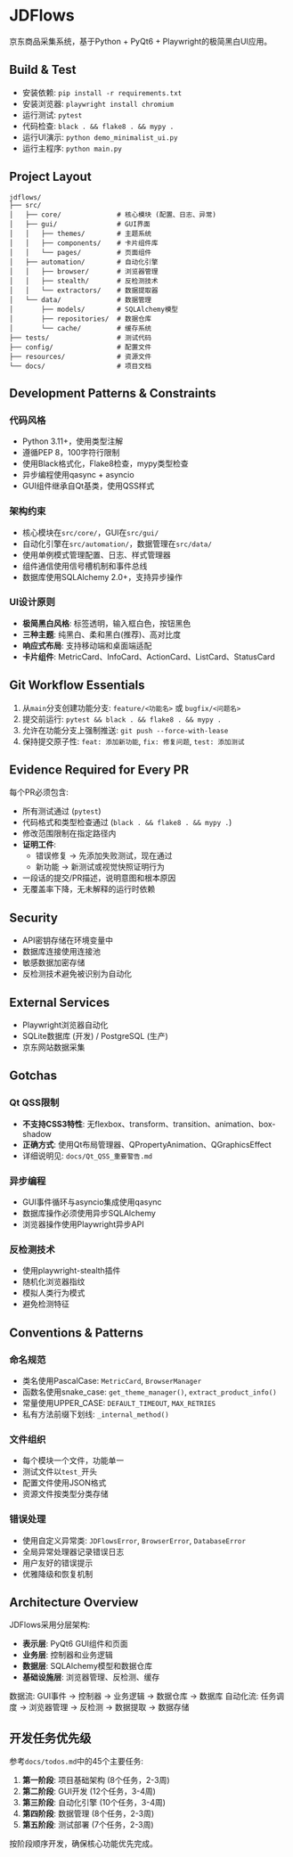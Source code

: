 # JDFlows

京东商品采集系统，基于Python + PyQt6 + Playwright的极简黑白UI应用。

## Build & Test

- 安装依赖: `pip install -r requirements.txt`
- 安装浏览器: `playwright install chromium`
- 运行测试: `pytest`
- 代码检查: `black . && flake8 . && mypy .`
- 运行UI演示: `python demo_minimalist_ui.py`
- 运行主程序: `python main.py`

## Project Layout

```
jdflows/
├── src/
│   ├── core/              # 核心模块 (配置、日志、异常)
│   ├── gui/               # GUI界面
│   │   ├── themes/        # 主题系统
│   │   ├── components/    # 卡片组件库
│   │   └── pages/         # 页面组件
│   ├── automation/        # 自动化引擎
│   │   ├── browser/       # 浏览器管理
│   │   ├── stealth/       # 反检测技术
│   │   └── extractors/    # 数据提取器
│   └── data/              # 数据管理
│       ├── models/        # SQLAlchemy模型
│       ├── repositories/  # 数据仓库
│       └── cache/         # 缓存系统
├── tests/                 # 测试代码
├── config/                # 配置文件
├── resources/             # 资源文件
└── docs/                  # 项目文档
```

## Development Patterns & Constraints

### 代码风格
- Python 3.11+，使用类型注解
- 遵循PEP 8，100字符行限制
- 使用Black格式化，Flake8检查，mypy类型检查
- 异步编程使用qasync + asyncio
- GUI组件继承自Qt基类，使用QSS样式

### 架构约束
- 核心模块在`src/core/`，GUI在`src/gui/`
- 自动化引擎在`src/automation/`，数据管理在`src/data/`
- 使用单例模式管理配置、日志、样式管理器
- 组件通信使用信号槽机制和事件总线
- 数据库使用SQLAlchemy 2.0+，支持异步操作

### UI设计原则
- **极简黑白风格**: 标签透明，输入框白色，按钮黑色
- **三种主题**: 纯黑白、柔和黑白(推荐)、高对比度
- **响应式布局**: 支持移动端和桌面端适配
- **卡片组件**: MetricCard、InfoCard、ActionCard、ListCard、StatusCard

## Git Workflow Essentials

1. 从`main`分支创建功能分支: `feature/<功能名>` 或 `bugfix/<问题名>`
2. 提交前运行: `pytest && black . && flake8 . && mypy .`
3. 允许在功能分支上强制推送: `git push --force-with-lease`
4. 保持提交原子性: `feat: 添加新功能`, `fix: 修复问题`, `test: 添加测试`

## Evidence Required for Every PR

每个PR必须包含:
- 所有测试通过 (`pytest`)
- 代码格式和类型检查通过 (`black . && flake8 . && mypy .`)
- 修改范围限制在指定路径内
- **证明工件**:
  - 错误修复 → 先添加失败测试，现在通过
  - 新功能 → 新测试或视觉快照证明行为
- 一段话的提交/PR描述，说明意图和根本原因
- 无覆盖率下降，无未解释的运行时依赖

## Security

- API密钥存储在环境变量中
- 数据库连接使用连接池
- 敏感数据加密存储
- 反检测技术避免被识别为自动化

## External Services

- Playwright浏览器自动化
- SQLite数据库 (开发) / PostgreSQL (生产)
- 京东网站数据采集

## Gotchas

### Qt QSS限制
- **不支持CSS3特性**: 无flexbox、transform、transition、animation、box-shadow
- **正确方式**: 使用Qt布局管理器、QPropertyAnimation、QGraphicsEffect
- 详细说明见: `docs/Qt_QSS_重要警告.md`

### 异步编程
- GUI事件循环与asyncio集成使用qasync
- 数据库操作必须使用异步SQLAlchemy
- 浏览器操作使用Playwright异步API

### 反检测技术
- 使用playwright-stealth插件
- 随机化浏览器指纹
- 模拟人类行为模式
- 避免检测特征

## Conventions & Patterns

### 命名规范
- 类名使用PascalCase: `MetricCard`, `BrowserManager`
- 函数名使用snake_case: `get_theme_manager()`, `extract_product_info()`
- 常量使用UPPER_CASE: `DEFAULT_TIMEOUT`, `MAX_RETRIES`
- 私有方法前缀下划线: `_internal_method()`

### 文件组织
- 每个模块一个文件，功能单一
- 测试文件以`test_`开头
- 配置文件使用JSON格式
- 资源文件按类型分类存储

### 错误处理
- 使用自定义异常类: `JDFlowsError`, `BrowserError`, `DatabaseError`
- 全局异常处理器记录错误日志
- 用户友好的错误提示
- 优雅降级和恢复机制

## Architecture Overview

JDFlows采用分层架构:
- **表示层**: PyQt6 GUI组件和页面
- **业务层**: 控制器和业务逻辑
- **数据层**: SQLAlchemy模型和数据仓库
- **基础设施层**: 浏览器管理、反检测、缓存

数据流: GUI事件 → 控制器 → 业务逻辑 → 数据仓库 → 数据库
自动化流: 任务调度 → 浏览器管理 → 反检测 → 数据提取 → 数据存储

## 开发任务优先级

参考`docs/todos.md`中的45个主要任务:
1. **第一阶段**: 项目基础架构 (8个任务，2-3周)
2. **第二阶段**: GUI开发 (12个任务，3-4周)
3. **第三阶段**: 自动化引擎 (10个任务，3-4周)
4. **第四阶段**: 数据管理 (8个任务，2-3周)
5. **第五阶段**: 测试部署 (7个任务，2-3周)

按阶段顺序开发，确保核心功能优先完成。
